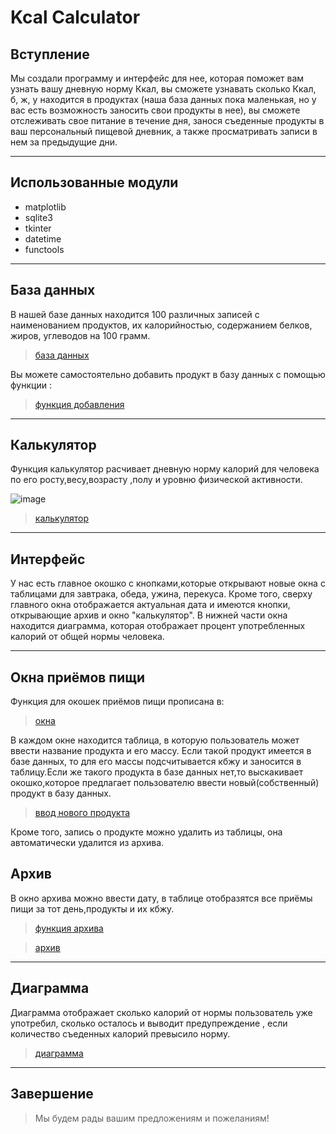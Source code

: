 # Kcal Calculator
## Вступление ##

Мы создали программу и интерфейс для нее, которая поможет вам узнать вашу дневную норму Ккал, вы сможете узнавать сколько Ккал, б, ж, у находится в продуктах (наша база данных пока маленькая, но у вас есть возможность заносить свои продукты в нее), вы сможете отслеживать свое питание в течение дня, занося съеденные продукты в ваш персональный пищевой дневник, а также просматривать записи в нем за предыдущие дни.
***
## Использованные модули ##
* matplotlib
* sqlite3
* tkinter
* datetime
* functools

***
## База данных ##
В нашей базе данных находится 100 различных записей с наименованием продуктов, их калорийностью, содержанием белков, жиров, углеводов на 100 грамм.

>[база данных](https://github.com/vvoroby/project-2-semester/blob/main/database/n_base.db?raw=true)

Вы можете самостоятельно добавить продукт в базу данных с помощью функции : 

>[функция добавления](https://github.com/vvoroby/project-2-semester/blob/main/functions/insert_new_product.py)
***
## Калькулятор ##
Функция калькулятор расчивает дневную норму калорий для человека по его росту,весу,возрасту ,полу и уровню физической активности.

![image](https://user-images.githubusercontent.com/99788525/170520179-7ab74055-8bc4-47bc-94da-ced4a266a930.png)


>[калькулятор](https://github.com/vvoroby/project-2-semester/blob/main/functions/kcal_calculator.py)
***
## Интерфейс ##
У нас есть главное окошко с кнопками,которые открывают новые окна с таблицами для завтрака, обеда, ужина, перекуса. Кроме того, сверху главного окна отображается актуальная дата и имеются кнопки, открывающие архив и окно "калькулятор".
В нижней части окна находится диаграмма, которая отображает процент употребленных калорий от общей нормы человека.
***
## Окна приёмов пищи ##
Функция для окошек приёмов пищи прописана в:

>[окна](https://github.com/vvoroby/project-2-semester/blob/main/functions/windows.py)

В каждом окне находится таблица, в которую пользователь может ввести название продукта и его массу. Если такой продукт имеется в базе данных, то для его массы подсчитывается кбжу и заносится в таблицу.Если же такого продукта в базе данных нет,то выскакивает окошко,которое предлагает пользователю ввести новый(собственный) продукт в базу данных.

>[ввод нового продукта](https://github.com/vvoroby/project-2-semester/blob/main/functions/insert_new_product.py)

Кроме того, запись о продукте можно удалить из таблицы, она автоматически удалится из архива.

## Архив ##
В окно архива можно ввести дату, в таблице отобразятся все приёмы пищи за тот день,продукты и их кбжу.

>[функция архива](https://github.com/vvoroby/project-2-semester/blob/main/functions/archive.py)

>[архив](https://github.com/vvoroby/project-2-semester/blob/main/database/archive.db?raw=true)
***
## Диаграмма ##
Диаграмма отображает сколько калорий от нормы пользователь уже употребил, сколько осталось и выводит предупреждение , если количество съеденных калорий превысило норму.

>[диаграмма](https://github.com/vvoroby/project-2-semester/blob/main/functions/diagram.py)

***
## Завершение ##
>Мы будем рады вашим предложениям и пожеланиям!
